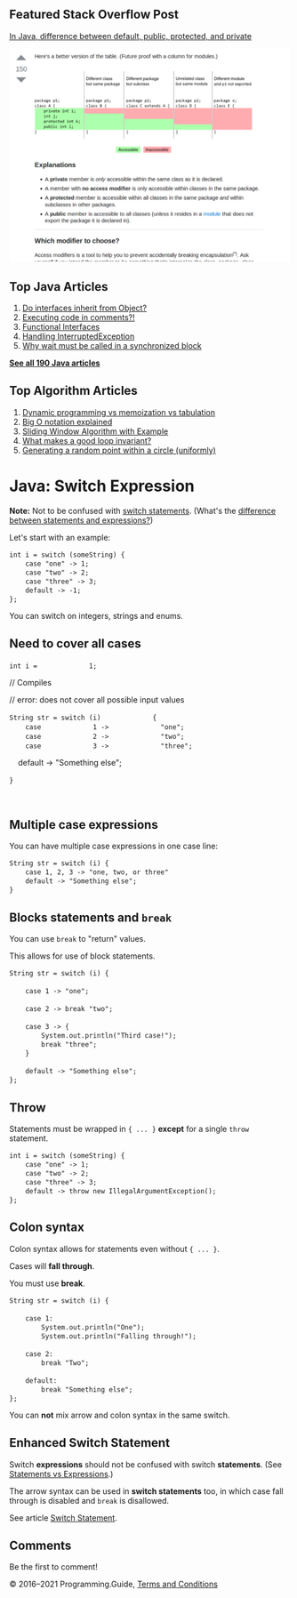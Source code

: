 <span class="underline"></span>

<span class="underline"></span>

Featured Stack Overflow Post
----------------------------

[In Java, difference between default, public, protected, and private](https://stackoverflow.com/a/33627846/276052)  
  
[<img src="../images/so-featured-33627846.png" alt="StackOverflow screenshot thumbnail" class="screenshot" />](https://stackoverflow.com/a/33627846/276052)

<span class="underline"></span>

Top Java Articles
-----------------

1.  [Do interfaces inherit from Object?](do-interfaces-inherit-from-object.html)
2.  [Executing code in comments?!](executing-code-in-comments.html)
3.  [Functional Interfaces](functional-interfaces.html)
4.  [Handling InterruptedException](handling-interrupted-exceptions.html)
5.  [Why wait must be called in a synchronized block](why-wait-must-be-in-synchronized.html)

[**See all 190 Java articles**](index.html)

Top Algorithm Articles
----------------------

1.  [Dynamic programming vs memoization vs tabulation](../dynamic-programming-vs-memoization-vs-tabulation.html)
2.  [Big O notation explained](../big-o-notation-explained.html)
3.  [Sliding Window Algorithm with Example](../sliding-window-example.html)
4.  [What makes a good loop invariant?](../what-makes-a-good-loop-invariant.html)
5.  [Generating a random point within a circle (uniformly)](../random-point-within-circle.html)

Java: Switch Expression
=======================

**Note:** Not to be confused with [switch statements](switch-statement.html). (What's the [difference between statements and expressions?](../statements-vs-expressions.html))

Let's start with an example:

    int i = switch (someString) {
        case "one" -> 1;
        case "two" -> 2;
        case "three" -> 3;
        default -> -1;
    };

You can switch on integers, strings and enums.

Need to cover all cases
-----------------------

`int i =             1;`  
  

// Compiles

// error: does not cover all possible input values

`String str = switch (i)             {`  
`    case             1 ->             "one";`  
`    case             2 ->             "two";`  
`    case             3 ->             "three";`  

    <span class="keyword">default</span> -&gt; <span class="text_lit">"Something else"</span>;

`}`  

 

Multiple case expressions
-------------------------

You can have multiple case expressions in one case line:

    String str = switch (i) {
        case 1, 2, 3 -> "one, two, or three"
        default -> "Something else";
    }

Blocks statements and `break`
-----------------------------

You can use `break` to "return" values.

This allows for use of block statements.

    String str = switch (i) {

        case 1 -> "one";

        case 2 -> break "two";

        case 3 -> {
            System.out.println("Third case!");
            break "three";
        }

        default -> "Something else";
    };

Throw
-----

Statements must be wrapped in `{ ... }` **except** for a single `throw` statement.

    int i = switch (someString) {
        case "one" -> 1;
        case "two" -> 2;
        case "three" -> 3;
        default -> throw new IllegalArgumentException();
    };

Colon syntax
------------

Colon syntax allows for statements even without `{ ... }`.

Cases will **fall through**.

You must use **break**.

    String str = switch (i) {

        case 1:
            System.out.println("One");
            System.out.println("Falling through!");

        case 2:
            break "Two";

        default:
            break "Something else";
    };

You can **not** mix arrow and colon syntax in the same switch.

Enhanced Switch Statement
-------------------------

Switch **expressions** should not be confused with switch **statements**. (See [Statements vs Expressions](../statements-vs-expressions.html).)

The arrow syntax can be used in **switch statements** too, in which case fall through is disabled and `break` is disallowed.

See article [Switch Statement](switch-statement.html).

Comments
--------

Be the first to comment!

© 2016–2021 Programming.Guide, [Terms and Conditions](../terms-and-conditions.html)
